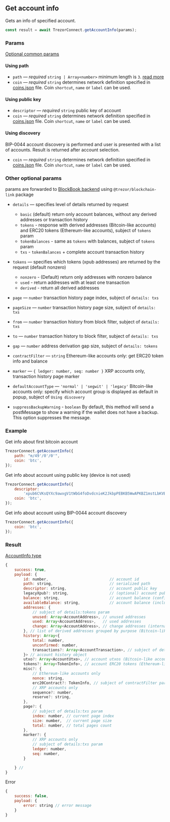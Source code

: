 ## Get account info

Gets an info of specified account.

```javascript
const result = await TrezorConnect.getAccountInfo(params);
```

### Params

[Optional common params](commonParams.md)

#### Using path

-   `path` — _required_ `string | Array<number>` minimum length is `3`. [read more](../path.md)
-   `coin` — _required_ `string` determines network definition specified in [coins.json](https://github.com/trezor/trezor-suite/blob/develop/packages/connect-common/files/coins.json) file. Coin `shortcut`, `name` or `label` can be used.

#### Using public key

-   `descriptor` — _required_ `string` public key of account
-   `coin` — _required_ `string` determines network definition specified in [coins.json](https://github.com/trezor/trezor-suite/blob/develop/packages/connect-common/files/coins.json) file. Coin `shortcut`, `name` or `label` can be used.

#### Using discovery

BIP-0044 account discovery is performed and user is presented with a list of accounts. Result is returned after account selection.

-   `coin` — _required_ `string` determines network definition specified in [coins.json](https://github.com/trezor/trezor-suite/blob/develop/packages/connect-common/files/coins.json) file. Coin `shortcut`, `name` or `label` can be used.

### Other optional params

params are forwarded to [BlockBook backend](https://github.com/trezor/blockbook/blob/master/docs/api.md#api-v2) using `@trezor/blockchain-link` package

-   `details` — specifies level of details returned by request

    -   `basic` (default) return only account balances, without any derived addresses or transaction history
    -   `tokens` - response with derived addresses (Bitcoin-like accounts) and ERC20 tokens (Ethereum-like accounts), subject of `tokens` param
    -   `tokenBalances` - same as `tokens` with balances, subject of `tokens` param
    -   `txs` - `tokenBalances` + complete account transaction history

-   `tokens` — specifies which tokens (xpub addresses) are returned by the request (default nonzero)

    -   `nonzero` - (Default) return only addresses with nonzero balance
    -   `used` - return addresses with at least one transaction
    -   `derived` - return all derived addresses

-   `page` — `number` transaction history page index, subject of `details: txs`
-   `pageSize` — `number` transaction history page size, subject of `details: txs`
-   `from` — `number` transaction history from block filter, subject of `details: txs`
-   `to` — `number` transaction history to block filter, subject of `details: txs`
-   `gap` — `number` address derivation gap size, subject of `details: tokens`
-   `contractFilter` — `string` Ethereum-like accounts only: get ERC20 token info and balance
-   `marker` — `{ ledger: number, seq: number }` XRP accounts only, transaction history page marker
-   `defaultAccountType` — `'normal' | 'segwit' | 'legacy'` Bitcoin-like accounts only: specify which account group is displayed as default in popup, subject of `Using discovery`
-   `suppressBackupWarning` - `boolean` By default, this method will send a postMessage to show a warning if the wallet does not have a backup. This option suppresses the message.

### Example

Get info about first bitcoin account

```javascript
TrezorConnect.getAccountInfo({
    path: "m/49'/0'/0'",
    coin: 'btc',
});
```

Get info about account using public key (device is not used)

```javascript
TrezorConnect.getAccountInfo({
    descriptor:
        'xpub6CVKsQYXc9awxgV1tWbG4foDvdcnieK2JkbpPEBKB5WwAPKBZ1mstLbKVB4ov7QzxzjaxNK6EfmNY5Jsk2cG26EVcEkycGW4tchT2dyUhrx',
    coin: 'btc',
});
```

Get info about account using BIP-0044 account discovery

```javascript
TrezorConnect.getAccountInfo({
    coin: 'btc',
});
```

### Result

[AccountInfo type](https://github.com/trezor/trezor-suite/blob/develop/packages/connect/src/types/account.ts)

```javascript
{
    success: true,
    payload: {
        id: number,                           // account id
        path: string,                         // serialized path
        descriptor: string,                   // account public key
        legacyXpub?: string,                  // (optional) account public key in legacy format (only for segwit and segwit native accounts)
        balance: string,                      // account balance (confirmed transactions only)
        availableBalance: string,             // account balance (including unconfirmed transactions)
        addresses: {
            // subject of details:tokens param
            unused: Array<AccountAddress>, // unused addresses
            used: Array<AccountAddress>,   // used addresses
            change: Array<AccountAddress>, // change addresses (internal)
        }, // list of derived addresses grouped by purpose (Bitcoin-like accounts)
        history: Array<{
            total: number,
            unconfirmed: number,
            transactions?: Array<AccountTransaction>, // subject of details:txs param
        }> // account history object
        utxo?: Array<AccountUtxo>, // account utxos (Bitcoin-like accounts), subject of details:tokens param
        tokens?: Array<TokenInfo>, // account ERC20 tokens (Ethereum-like accounts), subject of details:tokens param
        misc?: {
            // Ethereum-like accounts only
            nonce: string,
            erc20Contract?: TokenInfo, // subject of contractFilter param
            // XRP accounts only
            sequence?: number,
            reserve?: string,
        },
        page?: {
            // subject of details:txs param
            index: number, // current page index
            size: number,  // current page size
            total: number, // total pages count
        },
        marker?: {
            // XRP accounts only
            // subject of details:txs param
            ledger: number,
            seq: number,
        }

    } //
}
```

Error

```javascript
{
    success: false,
    payload: {
        error: string // error message
    }
}
```
